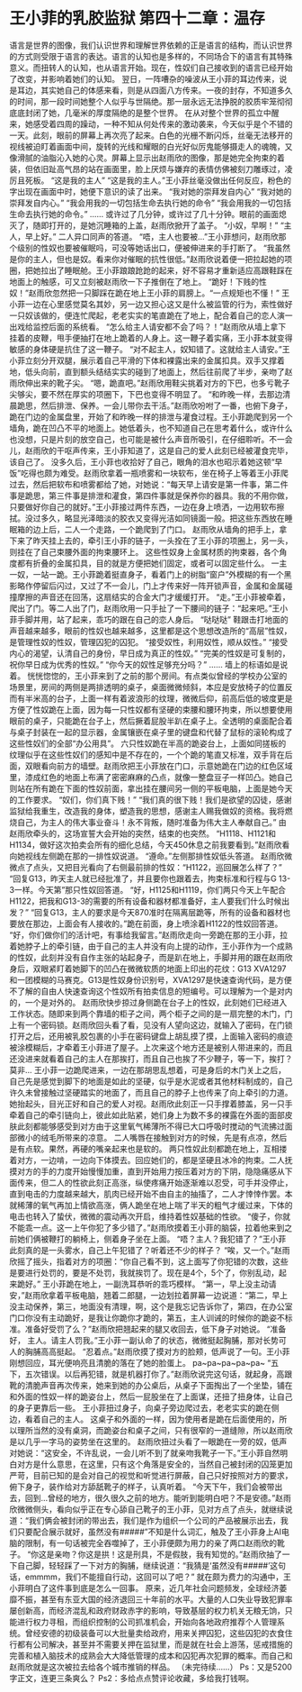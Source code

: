# 王小菲的乳胶监狱 第四十二章：温存

语言是世界的图像，我们认识世界和理解世界依赖的正是语言的结构，而认识世界的方式则受限于语言的表达。语言的认知也是多样的，不同场合下的语言有其特殊意义。而扭转人的认知，也从语言开始。现在，性奴们自己接收到的语言已经开始了改变，并影响着她们的认知。
翌日，一阵嘈杂的噪波从王小菲的耳边传来，说是耳边，其实她自己的体感来看，则是从四面八方传来。一夜的封存，不知道多久的时间，那一段时间她整个人似乎与世隔绝。那一层永远无法挣脱的胶质牢笼彻彻底底封闭了她，几毫米的厚度隔绝的是整个世界。
在从对整个世界的孤立中醒来，她感受着四周的躁动，一种不知从何处传来的激动袭来，今天似乎是个不错的一天。此刻，眼前的屏幕上再次亮了起来。白色的光栅不断闪烁，丝毫无法移开的视线被迫盯着画面中间，旋转的光线和耀眼的白光好似厉鬼能够摄走人的魂魄，又像滑腻的油脂沁入她的心灵。屏幕上显示出赵雨欣的图像，那是她完全拘束的着装，但依旧趾高气昂的站在画面里，脸上厌烦与嫌弃的表情仿佛被刻刀雕琢过，凌厉且死板。
“这是我的主人”
“这是我的主人。”王小菲丝毫没做出任何反应，粉色的字出现在画面中时，她便下意识的读了出来。
“我对她的崇拜发自内心”
“我对她的崇拜发自内心。”
“我会用我的一切包括生命去执行她的命令”
“我会用我的一切包括生命去执行她的命令。”
……
或许过了几分钟，或许过了几十分钟。眼前的画面熄灭了，随即打开的，是她沉睡箱的上盖，赵雨欣掀开了盖子。
“小奴，早啊！”
“主人，早上好。”
二人异口同声的答道。
“唔，主人也要被…”王小菲想问，赵雨欣那个级别的性奴也要被催眠吗，可没等她话出口，便被伸进来的手打断了。
“我虽然是你的主人，但也是奴。看来你对催眠的抗性很低。”赵雨欣说着便一把拉起她的项圈，把她拉出了睡眠舱。王小菲踉踉跄跄的起来，好不容易才重新适应高跟鞋踩在地面上的触感，可又立刻被赵雨欣一下子推倒在了地上。
“跪好！下贱的性奴！”赵雨欣忽然把一只脚踩在跪在地上王小菲的肩膀上。“一点规矩也不懂！”
王小菲一边在心里感觉莫名其妙，另一边又担心这又是什么被监管的行为，索性做好一只奴该做的，便连忙爬起，老老实实的笔直跪在了地上，配合着自己的恋人演一出戏给监控后面的系统看。
“怎么给主人请安都不会了吗？！”赵雨欣从墙上拿下挂着的皮鞭，甩手便抽打在地上跪着的人身上。这一鞭子着实痛，王小菲本就变得敏感的身体硬是抗住了这一鞭子。
“对不起主人，奴知错了。这就给主人请安。”王小菲立刻分开双腿，展示着自己平滑的下体和裸露出来的金属扣具。双手又撑着地，低头向前，直到额头结结实实的碰到了地面上，然后往前爬了半步，亲吻了赵雨欣伸出来的靴子尖。
“嗯，跪直吧。”赵雨欣用鞋尖挑着对方的下巴，也多亏靴子尖够尖，要不然在厚实的项圈下，下巴也变得不明显了。
“和昨晚一样，去那边清晨跪思，然后排泄、保养。一会儿带你去干活。”赵雨欣吩咐了一番，也俯下身子，跪在门边的金属盘里，开始了和昨晚一样的排泄与灌食过程。王小菲跪爬到另一个墙角，跪在凹凸不平的地面上。她低着头，也不知道自己在思考着什么，或许什么也没想，只是片刻的放空自己，也可能是被什么声音所吸引，在仔细聆听。不一会儿，赵雨欣的干呕声传来，王小菲知道了，这是自己的爱人此刻已经被灌食完毕，该自己了。
没多久后，王小菲也收拾好了自己，眼角的泪水也昭示着她这顿“早饭”吃得也颇为难受。赵雨欣拿着一瓶喷雾和一块软布，坐在椅子上等着王小菲爬过去，然后把软布和喷雾都给了她，对她说：“每天早上请安是第一件事，第二件事是跪思，第三件事是排泄和灌食，第四件事就是保养你的器具。我的不用你做，只要做好你自己的就好。”王小菲接过两件东西，一边在身上喷洒，一边用软布擦拭。没过多久，略显光泽暗淡的胶衣又变得光洁如同镜面一般。把这些东西放在睡眠箱的边上后，二人一个走路，一个跪爬到了门口。
赵雨欣从墙角的把手上，拿下来了昨天挂上去的，牵引王小菲的链子，一头拴在了王小菲的项圈上，另一头，则挂在了自己束腰外面的拘束腰环上。
这些性奴身上金属材质的拘束器，各个角度都有折叠的金属扣具，目的就是方便把她们固定，或者可以固定些什么。
一主一奴，一站一跪。王小菲跪着挺直身子，看着门上的树脂“窗户”外模糊的有一个黑影略作停留后闪过，又过了不一会儿，门上才传来好一阵开锁声音，金属和金属碰撞摩擦的声音还在回荡，这扇结实的合金大门才缓缓打开。
“走。”王小菲被牵着，爬出了门。等二人出了门，赵雨欣用一只手扯了一下腰间的链子：“起来吧。”王小菲手脚并用，站了起来，乖巧的跟在自己的恋人身后。
“哒哒哒”
鞋跟击打地面的声音越来越多，眼前的性奴也越来越多，这里都是这个思想改造所的“高层”性奴，是管理性奴的性奴，管理囚犯的囚犯。
“接受奴性，利用奴性，顺从奴性。”
“接受内心的渴望，认清自己的身份，早日成为真正的性奴。”
“完美的性奴是可复制的，祝你早日成为优秀的性奴。”
“你今天的奴性足够充分吗？”
……
墙上的标语如是说着。
恍恍惚惚的，王小菲来到了之前的那个房间。有点类似曾经的学校办公室的场景里，房间的两侧是两排透明的桌子，桌面微微倾斜，本应是安放椅子的位置反而有半米高的台子，上面一样有着波浪形的纹理，微微后仰，前高后低的坡度更是方便了性奴跪在上面，因为每一只性奴都有坚硬的束腰和腰环拘束，所以想要使用眼前的桌子，只能跪在台子上，然后撅着屁股半趴在桌子上。全透明的桌面配合着与桌子封装在一起的显示器，金属镶嵌在桌子里的键盘和代替了鼠标的滚轮构成了这些性奴们的全部“办公用具”。
六只性奴跪在半高的跪姿台上，上面如同搓板的纹理似乎在这些性奴们的感知中是不存在的，一个个跪的笔直又标准，双手背在后面，双眼看向前方的墙壁。赵雨欣把王小菲放在门口，示意她跪在门边的红色区域里，漆成红色的地面上布满了密密麻麻的凸点，就像一整盘豆子一样凹凸。她自己则站在所有跪在下面的性奴前面，拿出挂在腰间另一侧的平板电脑，上面是她今天的工作要求。
“奴们，你们真下贱！”
“我们真的很下贱！我们是欲望的囚徒，感谢监狱给我重生，改造我的身体，塑造我的思想，感谢主人赐我做奴的资格。我将燃烧自己，为主人的伟大事业奋斗！永不背叛，随时准备为伟大主人奉献自己。”
由赵雨欣牵头的，这场宣誓大会开始的突然，结束的也突然。
“H1118、H1121和H1134，做好这次拍卖会所有的细化总结，今天450休息之前我要看到。”赵雨欣看向她视线左侧跪在那的一排性奴说道。
“遵命。”左侧那排性奴低头答道。
赵雨欣微微点了点头，又把目光看向了右侧最前排的性奴：“H1122，巡回展怎么样了？”
“回复G13，昨天主人就已经批准了，并且要你也跟着去，拘束标准和行程与G 13-3一样。今天第”那只性奴回答道。
“好，H1125和H1119，你们两只今天上午配合H1122，把我和G13-3的需要的所有设备和器材都准备好，主人要我们什么时候出发？”
“回复G13，主人的要求是今天870准时在隔离层跪等，所有的设备和器材也要放在那边，上面会有人接收的。”跪在前面，身上喷涂着H1122的性奴回答道。
“好，你们做你们的活计吧，有事给我留言。”赵雨欣走向一旁跪在那的王小菲，拉着她脖子上的牵引链，由于自己的主人并没有向上提的动作，王小菲作为一个成熟的性奴，此刻并没有自作主张的站起身子，而是趴在地上，手脚并用的跟在赵雨欣身后，双眼紧盯着她脚下的凹凸在微微软质的地面上印出的花纹：G13 XVA1297和一团模糊的马赛克。G13是性奴身份识别号，XVA1297是快速查询代码，是方便不了解的自由人快速查询这个性奴所有拍卖信息的短编号。可以理解为一个是对内的，一个是对外的。
赵雨欣快步掠过身侧跪在台子上的性奴，此刻她们已经进入工作状态。随即来到两个靠墙的柜子之间，两个柜子之间的是一扇完整的木门，门上有一个密码锁。赵雨欣回头看了看，见没有人望向这边，就输入了密码，在门锁打开之后，还用被乳胶包裹的小手在密码键盘上胡乱摸了摸，上面输入密码的痕迹被涂模糊后，才牵着王小菲进了屋子。上次来这个地方还是被别人带进来的，而且还没进来就看着自己的主人在那挨打，而且自己也挨了不少鞭子，等一下，挨打？莫非…
王小菲一边跪爬进来，一边在那胡思乱想着，可是身后的木门关上之后，自己先是感觉到脚下的地面是如此的坚硬，似乎是水泥或者其他材料制成的，自己许久未曾接触过坚硬踏实的地面了，而且自己的脖子上也传来了向上牵引的力道。她抬起头，目光正好和自己的爱人对视。赵雨欣此刻正一只手撑着膝盖，另一只手牵着自己的牵引链向上，彼此如此贴紧，她们身上为数不多的裸露在外面的面部皮肤此刻都能够感受到对方由于这里氧气稀薄所不得已大口呼吸时搅动的气流拂过面部微小的绒毛所带来的凉意。
二人嘴唇在接触到对方的时候，先是有点凉，然后是有点软。果然，再硬的嘴亲起来也是软的。
两只性奴此刻都跪在地上，互相搂着对方，一边啃，一边向下体摸去。回应她们的，都是坚硬且冰冷的拘束。二人抚摸对方的手的力度开始慢慢加重，直到开始用力按压着对方的下阴，隐隐痛感从下面传来，但二人的性欲此刻正高涨，纵使疼痛开始逐渐难以忍受，可手并没停止，直到电击的力度越来越大，肌肉已经开始不由自主的抽搐了，二人才悻悻作罢。本就稀薄的氧气再加上情欲高涨，俩人跪坐在地上喘了半天的粗气才缓过来，下体的电击也转入了蛰伏，微微的震动再次开启，维持着性奴基础的性欲。
“傻子，你就不能乖一点。这一上午你犯了多少错了。”赵雨欣摸着王小菲的脑袋，拉着他来到之前她们俩被鞭打的躺椅上，侧着身子坐在上面。
“唔？主人？我犯错了？”王小菲此刻真的是一头雾水，自己上午犯错了？听着还不少的样子？
“唉，又一个。”赵雨欣摇了摇头，指着对方的项圈：“你自己看不到，这上面写了你犯错的次数，这些是要进行处罚的，要是不处罚，我就挨罚了。现在是4个，5个了，你别乱动，起来跪好。”
王小菲跪在地上，一副洗耳恭听的乖巧模样。
“第一，早上没主动请安，”赵雨欣拿着平板电脑，翘着二郎腿，一边划拉着屏幕一边说道：“第二，早上没主动保养，第三，地面没有清理，啊，这个是我忘记告诉你了，第四，在办公室门口你没有主动跪好，是我让你跪你才跪的，第五，主人训诫的时候你的跪姿不标准。准备好受罚了么？”赵雨欣把翘起来的腿又收回去，低下身子对她说。
“准备好， 主人。请主人罚我。”王小菲一副认命了的状态，微微挺起胸脯，那对长势可人的胸脯高高挺起。
“忍着点。”赵雨欣摸了摸对方的脸颊，低声说了一句。王小菲刚想回应，耳光便响亮且清脆的落在了她的脸蛋上。
pa~pa~pa~pa~pa~
“五下，五次错误。以后再犯错，就是机器打你了。”赵雨欣说完这句话，就起身，高跟靴的清脆声音再次传来，她来到她的办公桌后，从桌子下面掏出了一个坐垫，铺在和外面的性奴一样的跪姿台上，然后一屁股坐在了上面谋，还扭了扭身体，让自己的身子更靠后一些。
王小菲扭过身子，向桌子旁边爬过去，老老实实的跪在侧边，看着自己的主人。
这桌子和外面的一样，因为使用者是跪在后面使用的，所以理所当然的没有桌洞，而跪姿台和桌子之间，只有很窄的一道缝隙，所以赵雨欣是以几乎一字马的姿势坐在这里的。
赵雨欣扭过头看了一眼跪在一旁的奴，低声对她说：“这安全，不许乱说，一会儿听不到了就亲吻我靴子一下。”王小菲自然明白对方是什么意思，在这里，只有这个角落是安全的，当然自己被封闭的囚笼更加严苛，目前已知的是会对自己的视觉和听觉进行屏蔽，自己只好按照对方的要求，俯下身子，装作给对方舔舐靴子的样子，认真听着。
“今天下午，我们会被带出去，回到…曾经的地方，很久很久之前的地方。能听到能明白吧？不是安德。”赵雨欣微微侧头，看向似乎正在专心舔自己靴子的王小菲，见对方点了点头，就继续说道：“我们俩会被封闭的带出去，我们是作为组织一个公司的产品被展示出去，我们只要配合展示就好，虽然没有#####”不知是什么词汇，触及了王小菲身上AI电脑的限制，有一句话被完全吞噬掉了，王小菲便颇为用力的亲了两口赵雨欣的靴子。
“你这是亲吻？你这是拱！这是刑具，不是假肢，我有知觉的。”赵雨欣抽了一下自己脚，轻轻踩了一下对方的胸脯，继续说道：“我猜是‘虽然没有#####’这句话，emmmm，我们不能擅自行动，这回可以了吧？”
就在颇为费力的沟通中，王小菲明白了这件事到底是怎么一回事。
原来，近几年社会问题频发，全球经济萎靡不振，甚至有东亚大国的经济退回三十年前的水平。大量的人口失业导致犯罪率屡创新高，而经济混乱和政府财政赤字的影响，导致基层的权力机关无粮无饷，只能进行权力寻租，而组织控制的公司抓准机会，开始向各地政府推荐个人管理系统。曾经安德的初级装备可以大批量卖给政府，用来关押囚犯，这些囚犯的衣食住行都有公司解决，甚至并不需要关押在监狱里，而是就在社会上游荡，惩戒措施的完善和植入脑技术的成熟会大大降低管理的成本和囚犯再次犯罪的概率。而自己和赵雨欣就是这次被拉去给各个城市推销的样品。
（未完待续……）
Ps：又是5200字正文，连更三条爽么？
Ps2：多给点点赞评论收藏，多给我打钱啊。